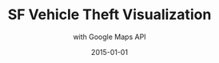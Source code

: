 ---
layout: default
modal-id: 2
date: 2015-01-01
img: sfcrime.png
title: SF Vehicle Theft Visualization
subtitle: with Google Maps API 
project-date: January 2015
client: myself
category: project 
redirect-url: /google-maps-sf-crime-vis
comments: true
comments-offset: col-sm-offset-2
description: This was a personal project to experiment using dataset processed with R Studio of vehicle thefts in SF and plotting with Google Maps JS API. I enjoyed exploring what Google Maps had to offer through heatmap visualizations and styling the map layouts themselves to suit time of day as well as rendering different views based on the level of zoom to maintain relevancy of information presented.    

---
